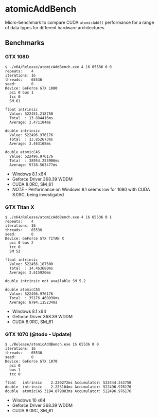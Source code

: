 # atomicAddBench

Micro-benchmark to compare CUDA `atomicAdd()` performance for a range of data types for different hardware architectures.


## Benchmarks


### GTX 1080

    $ ./x64/Release/atomicAddBench.exe 4 16 65536 0 0
    repeats:    4
    iterations: 16
    threads:    65536
    seed:       0
    Device: GeForce GTX 1080
      pci 0 bus 1
      tcc 0
      SM 61

    float intrinsic
      Value: 522451.218750
      Total  : 13.884416ms
      Average: 3.471104ms

    double intrinsic
      Value: 522496.976176
      Total  : 13.852673ms
      Average: 3.463168ms

    double atomicCAS
      Value: 522496.976176
      Total  : 38954.253906ms
      Average: 9738.563477ms


+ Windows 8.1 x64
+ Geforce Driver 368.39 WDDM
+ CUDA 8.0RC, SM_61
+ *NOTE* - Performance on Windows 8.1 seems low for 1080 with CUDA 8.0RC, being investigated

### GTX Titan X

    $ ./x64/Release/atomicAddBench.exe 4 16 65536 0 1
    repeats:    4
    iterations: 16
    threads:    65536
    seed:       0
    Device: GeForce GTX TITAN X
      pci 0 bus 2
      tcc 0
      SM 52

    float intrinsic
      Value: 522456.187500
      Total  : 14.463680ms
      Average: 3.615920ms

    double intrinsic not available SM 5.2

    double atomicCAS
      Value: 522496.976176
      Total  : 35176.460938ms
      Average: 8794.115234ms


+ Windows 8.1 x64
+ Geforce Driver 368.39 WDDM
+ CUDA 8.0RC, SM_61

### GTX 1070 (@todo - Update)

    $ ./Release/atomicAddBench.exe 16 65536 0 0
    iterations: 16
    threads:    65536
    seed:       0
    Device: GeForce GTX 1070
      pci 0
      bus 1
      tcc 0

    float   intrinsic    2.230272ms Accumulator: 522444.343750
    double  intrinsic    2.223104ms Accumulator: 522496.976176
    double  atomicCAS 3194.879883ms Accumulator: 522496.976176

+ Windows 10 x64
+ Geforce Driver 368.39 WDDM
+ CUDA 8.0RC, SM_61
